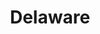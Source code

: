 ---
title: "Delaware"
hashtag: delaware
borders:
  - Atlantic Ocean
  - Maryland
  - New Jersey
  - Pennsylvania
subdivision-of:
  - United States
tags:
  - State
  - United States
---